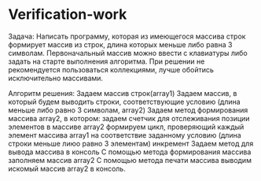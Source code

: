 # Verification-work
Задача:
 Написать программу, которая из имеющегося массива строк формирует массив из строк,
 длина которых меньше либо равна 3 символам.
 Первоначальный массив можно ввести с клавиатуры
 либо задать на старте выполнения алгоритма. 
 При решении не рекомендуется пользоваться коллекциями,
 лучше обойтись исключительно массивами.
 
 Алгоритм решения:
 Задаем массив строк(array1)
 Задаем массив, в который будем выводить строки, соответствующие условию (длина меньше либо равно 3 символам, array2)
 Задаем метод формирования массива array2, в котором:
 задаем счетчик для отслеживания позиции элементов в массиве array2
 формируем цикл, проверяющий каждый элемент массива array1 на соответствие заданному условию (длина строки меньше лиюо равно 3 элементам)
 инкремент
 Задаем метод для вывода массива в консоль
 С помощью метода формирования массива заполняем массив array2
 С помощью метода печати массива выводим искомый массив array2 в консоль.
